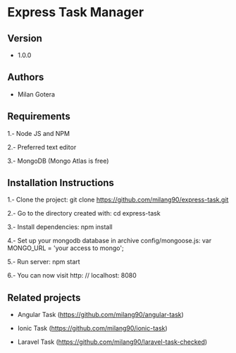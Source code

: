 # Express Task Manager

## Version
- 1.0.0

## Authors
- Milan Gotera

## Requirements

1.- Node JS and NPM

2.- Preferred text editor

3.- MongoDB (Mongo Atlas is free)

## Installation Instructions

1.- Clone the project:
git clone https://github.com/milang90/express-task.git

2.- Go to the directory created with:
cd express-task

3.- Install dependencies:
npm install

4.- Set up your mongodb database in archive config/mongoose.js:
var MONGO_URL = 'your access to mongo';

5.- Run server:
npm start

6.- You can now visit http: // localhost: 8080

## Related projects

- Angular Task (https://github.com/milang90/angular-task)

- Ionic Task (https://github.com/milang90/ionic-task)

- Laravel Task (https://github.com/milang90/laravel-task-checked)
